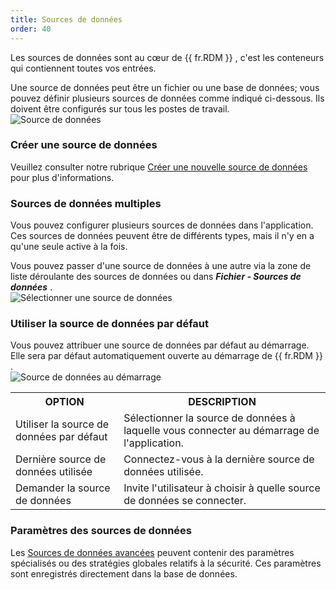 ```yaml
---
title: Sources de données
order: 40
---
```

Les sources de données sont au cœur de {{ fr.RDM }} , c&apos;est les conteneurs qui contiennent toutes vos entrées.  

Une source de données peut être un fichier ou une base de données; vous pouvez définir plusieurs sources de données comme indiqué ci-dessous. Ils doivent être configurés sur tous les postes de travail.  
![Source de données](/img/fr/rdm/windows/clip11314.png) 

### Créer une source de données 

Veuillez consulter notre rubrique [Créer une nouvelle source de données](/fr/rdm/windows/data-sources/create-new-data-source/) pour plus d&apos;informations. 

### Sources de données multiples 

Vous pouvez configurer plusieurs sources de données dans l&apos;application. Ces sources de données peuvent être de différents types, mais il n&apos;y en a qu&apos;une seule active à la fois.  

Vous pouvez passer d&apos;une source de données à une autre via la zone de liste déroulante des sources de données ou dans ***Fichier - Sources de données*** .  
![Sélectionner une source de données](/img/fr/rdm/windows/clip11369.png) 

### Utiliser la source de données par défaut 

Vous pouvez attribuer une source de données par défaut au démarrage. Elle sera par défaut automatiquement ouverte au démarrage de {{ fr.RDM }} .  
![Source de données au démarrage](/img/fr/rdm/windows/clip10940.png) 

<table>
	<tr>
		<th>
OPTION 
		</th>
		<th>
DESCRIPTION 
		</th>
	</tr>
	<tr>
		<td>
Utiliser la source de données par défaut 
		</td>
		<td>
Sélectionner la source de données à laquelle vous connecter au démarrage de l&apos;application. 
		</td>
	</tr>
	<tr>
		<td>
Dernière source de données utilisée 
		</td>
		<td>
Connectez-vous à la dernière source de données utilisée. 
		</td>
	</tr>
	<tr>
		<td>
Demander la source de données 
		</td>
		<td>
Invite l&apos;utilisateur à choisir à quelle source de données se connecter. 
		</td>
	</tr>
</table>

### Paramètres des sources de données 

Les [Sources de données avancées](/fr/rdm/windows/data-sources/data-sources-types/advanced-data-sources/) peuvent contenir des paramètres spécialisés ou des stratégies globales relatifs à la sécurité. Ces paramètres sont enregistrés directement dans la base de données. 


